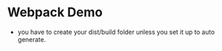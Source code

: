 # Webpack Demo

- you have to create your dist/build folder unless you set it up to auto generate.

